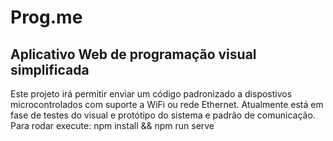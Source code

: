# Prog.me
## Aplicativo Web de programação visual simplificada
Este projeto irá permitir enviar um código padronizado a dispostivos microcontrolados com suporte a WiFi ou rede Ethernet.
Atualmente está em fase de testes do visual e protótipo do sistema e padrão de comunicação.
Para rodar execute:
npm install && npm run serve
